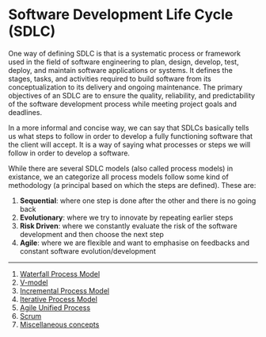 # Software Development Life Cycle (SDLC)

One way of defining SDLC is that is a systematic process or framework used in the field of software engineering to plan, design, develop, test, deploy, and maintain software applications or systems. It defines the stages, tasks, and activities required to build software from its conceptualization to its delivery and ongoing maintenance. The primary objectives of an SDLC are to ensure the quality, reliability, and predictability of the software development process while meeting project goals and deadlines.

In a more informal and concise way, we can say that SDLCs basically tells us what steps to follow in order to develop a fully functioning software that the client will accept. It is a way of saying what processes or steps we will follow in order to develop a software.

While there are several SDLC models (also called process models) in existance, we an categorize all process models follow some kind of methodology (a principal based on which the steps are defined). These are:

1. **Sequential**: where one step is done after the other and there is no going back
2. **Evolutionary**: where we try to innovate by repeating earlier steps
3. **Risk Driven**: where we constantly evaluate the risk of the software development and then choose the next step
4. **Agile**: where we are flexible and want to emphasise on feedbacks and constant software evolution/development

---

1. [Waterfall Process Model](Waterfall%20Process%20Model)
2. [V-model](V-model)
3. [Incremental Process Model](Incremental%20Process%20Model)
4. [Iterative Process Model](Iterative%20Process%20Model)
5. [Agile Unified Process](AUP)
6. [Scrum](Scrum)
7. [Miscellaneous concepts](Misc)
